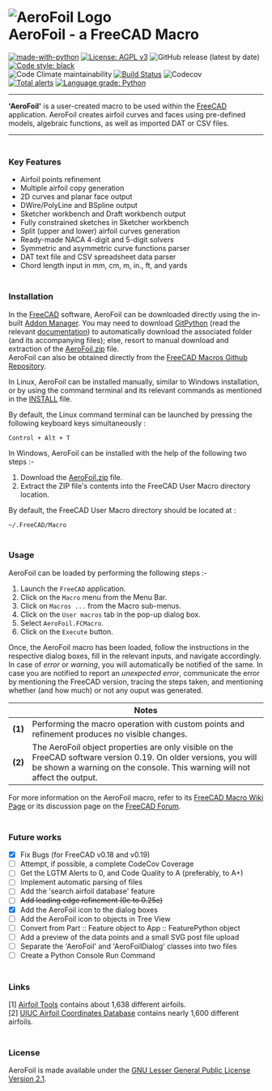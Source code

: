 # ![AeroFoil Logo](https://raw.githubusercontent.com/melwyncarlo/AeroFoil/main/AeroFoil_UI_Files/AeroFoil.svg)<br>AeroFoil - a FreeCAD Macro

[![made-with-python](https://img.shields.io/badge/Made%20with-Python-1f425f.svg)](https://www.python.org/)
[![License: AGPL v3](https://img.shields.io/github/license/melwyncarlo/AeroFoil)](https://github.com/melwyncarlo/AeroFoil/blob/main/LICENSE)
![GitHub release (latest by date)](https://img.shields.io/github/v/release/melwyncarlo/AeroFoil)
[![Code style: black](https://img.shields.io/badge/code%20style-black-000000.svg)](https://github.com/psf/black) 
<br> ![Code Climate maintainability](https://img.shields.io/codeclimate/maintainability/melwyncarlo/AeroFoil) 
[![Build Status](https://travis-ci.com/melwyncarlo/AeroFoil.svg?branch=main)](https://travis-ci.com/melwyncarlo/AeroFoil) 
![Codecov](https://img.shields.io/codecov/c/github/melwyncarlo/AeroFoil) 
<br> [![Total alerts](https://img.shields.io/lgtm/alerts/g/melwyncarlo/AeroFoil.svg?logo=lgtm&logoWidth=18)](https://lgtm.com/projects/g/melwyncarlo/AeroFoil/alerts/)
[![Language grade: Python](https://img.shields.io/lgtm/grade/python/g/melwyncarlo/AeroFoil.svg?logo=lgtm&logoWidth=18)](https://lgtm.com/projects/g/melwyncarlo/AeroFoil/context:python)

----

**'AeroFoil'** is a user-created macro to be used within the [FreeCAD](https://www.freecadweb.org/) application.
AeroFoil creates airfoil curves and faces using pre-defined models, algebraic functions, 
as well as imported DAT or CSV files.

----


### <br>Key Features
* Airfoil points refinement
* Multiple airfoil copy generation
* 2D curves and planar face output
* DWire/PolyLine and BSpline output
* Sketcher workbench and Draft workbench output
* Fully constrained sketches in Sketcher workbench
* Split (upper and lower) airfoil curves generation
* Ready-made NACA 4-digit and 5-digit solvers
* Symmetric and asymmetric curve functions parser
* DAT text file and CSV spreadsheet data parser
* Chord length input in mm, cm, m, in., ft, and yards

### <br>Installation
In the [FreeCAD](https://www.freecadweb.org/) software, AeroFoil can be downloaded directly using the in-built [Addon Manager](https://wiki.freecadweb.org/Std_AddonMgr). You may need to download [GitPython](https://pypi.org/project/GitPython/) (read the relevant [documentation](https://gitpython.readthedocs.io/en/stable/intro.html)) to automatically download the associated folder (and its accompanying files); else, resort to manual download and extraction of the [AeroFoil.zip](https://github.com/melwyncarlo/AeroFoil/blob/main/AeroFoil.zip) file.
<br>AeroFoil can also be obtained directly from the [FreeCAD Macros Github Repository](https://github.com/FreeCAD/FreeCAD-macros/tree/master/ObjectCreation).

In Linux, AeroFoil can be installed manually, similar to Windows installation, or by using the command terminal and its relevant commands as mentioned in the [INSTALL](https://github.com/melwyncarlo/AeroFoil/blob/main/INSTALL.sh) file.

By default, the Linux command terminal can be launched by pressing the following keyboard keys simultaneously :
```
Control + Alt + T
```

In Windows, AeroFoil can be installed with the help of the following two steps :-
1. Download the [AeroFoil.zip](https://github.com/melwyncarlo/AeroFoil/blob/main/AeroFoil.zip) file.
2. Extract the ZIP file's contents into the FreeCAD User Macro directory location.

By default, the FreeCAD User Macro directory should be located at :
```
~/.FreeCAD/Macro
```

### <br>Usage
AeroFoil can be loaded by performing the following steps :-
1. Launch the `FreeCAD` application.
2. Click on the `Macro` menu from the Menu Bar.
3. Click on `Macros ...` from the Macro sub-menus.
4. Click on the `User macros` tab in the pop-up dialog box.
5. Select `AeroFoil.FCMacro`.
6. Click on the `Execute` button.

Once, the AeroFoil macro has been loaded, follow the instructions in the respective dialog boxes, fill in the relevant inputs, and navigate accordingly. In case of *error* or *warning*, you will automatically be notified of the same. In case you are notified to report an *unexpected error*, communicate the error by mentioning the FreeCAD version, tracing the steps taken, and mentioning whether (and how much) or not any ouput was generated.


|   | **Notes** |
| ------------- | ------------- |
| **(1)**  | Performing the macro operation with custom points and refinement produces no visible changes.  |
| **(2)**  | The AeroFoil object properties are only visible on the FreeCAD software version 0.19. On older versions, you will be shown a warning on the console. This warning will not affect the output.  |

For more information on the AeroFoil macro, refer to its [FreeCAD Macro Wiki Page](http://www.freecadweb.org/wiki/index.php?title=Macro_AeroFoil) or its discussion page on the [FreeCAD Forum](https://forum.freecadweb.org/viewtopic.php?f=22&t=56162).

### <br>Future works
- [X] Fix Bugs (for FreeCAD v0.18 and v0.19)
- [ ] Attempt, if possible, a complete CodeCov Coverage
- [ ] Get the LGTM Alerts to 0, and Code Quality to A (preferably, to A+)
- [ ] Implement automatic parsing of files
- [ ] Add the 'search airfoil database' feature
- [ ] ~~Add leading edge refinement (0c to 0.25c)~~
- [X] Add the AeroFoil icon to the dialog boxes
- [ ] Add the AeroFoil icon to objects in Tree View
- [ ] Convert from Part :: Feature object to App :: FeaturePython object
- [ ] Add a preview of the data points and a small SVG post file upload
- [ ] Separate the 'AeroFoil' and 'AeroFoilDialog' classes into two files
- [ ] Create a Python Console Run Command

### <br>Links
[1] [Airfoil Tools](http://airfoiltools.com/) contains about 1,638 different airfoils.<br>
[2] [UIUC Airfoil Coordinates Database](https://m-selig.ae.illinois.edu/ads/coord_database.html) contains nearly 1,600 different airfoils.

### <br>License
AeroFoil is made available under the [GNU Lesser General Public License Version 2.1](https://github.com/melwyncarlo/AeroFoil/blob/main/LICENSE).
